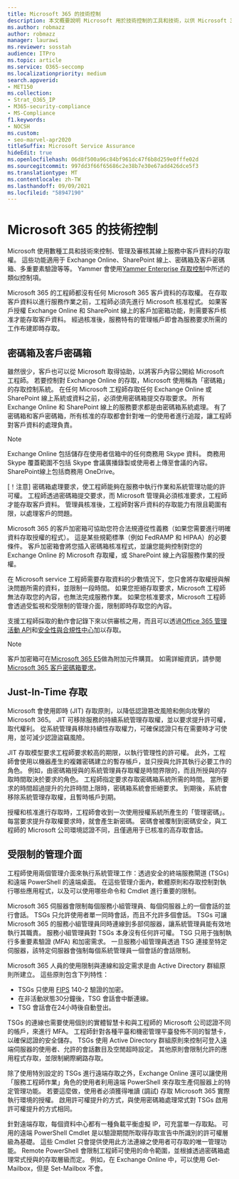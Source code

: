 ```yaml
---
title: Microsoft 365 的技術控制
description: 本文概要說明 Microsoft 用於技術控制的工具和技術，以供 Microsoft 365。
ms.author: robmazz
author: robmazz
manager: laurawi
ms.reviewer: sosstah
audience: ITPro
ms.topic: article
ms.service: O365-seccomp
ms.localizationpriority: medium
search.appverid:
- MET150
ms.collection:
- Strat_O365_IP
- M365-security-compliance
- MS-Compliance
f1.keywords:
- NOCSH
ms.custom:
- seo-marvel-apr2020
titleSuffix: Microsoft Service Assurance
hideEdit: true
ms.openlocfilehash: 06d8f500a96c84bf961dc47f6b8d259e0fffe02d
ms.sourcegitcommit: 997dd3f66f65686c2e38b7e30e67add426dce5f3
ms.translationtype: MT
ms.contentlocale: zh-TW
ms.lasthandoff: 09/09/2021
ms.locfileid: "58947190"
---
```

# <a name="technology-controls-in-microsoft-365"></a>Microsoft 365 的技術控制 

Microsoft 使用數種工具和技術來控制、管理及審核其線上服務中客戶資料的存取權。 這些功能適用于 Exchange Online、SharePoint 線上、密碼箱及客戶密碼箱、多重要素驗證等等。 Yammer 會使用[Yammer Enterprise 存取控制](assurance-yammer-enterprise-access-controls.md)中所述的類似控制項。

Microsoft 365 的工程師都沒有任何 Microsoft 365 客戶資料的存取權。 在存取客戶資料以進行服務作業之前，工程師必須先進行 Microsoft 核准程式。 如果客戶授權 Exchange Online 和 SharePoint 線上的客戶加密箱功能，則需要客戶核准才能存取客戶資料。 經過核准後，服務特有的管理帳戶即會為服務要求所需的工作布建即時存取。

## <a name="lockbox-and-customer-lockbox"></a>密碼箱及客戶密碼箱

雖然很少，客戶也可以從 Microsoft 取得協助，以將客戶內容公開給 Microsoft 工程師。 若要控制對 Exchange Online 的存取，Microsoft 使用稱為「密碼箱」的存取控制系統。 在任何 Microsoft 工程師存取任何 Exchange Online 或 SharePoint 線上系統或資料之前，必須使用密碼箱提交存取要求。 所有 Exchange Online 和 SharePoint 線上的服務要求都是由密碼箱系統處理。 有了密碼箱和客戶密碼箱，所有核准的存取都會針對唯一的使用者進行追蹤，讓工程師對客戶資料的處理負責。

> [!NOTE]
> Exchange Online 包括儲存在使用者信箱中的任何商務用 Skype 資料。 商務用 Skype 覆蓋範圍不包括 Skype 會議廣播錄製或使用者上傳至會議的內容。 SharePoint線上包括商務用 OneDrive。

[！注意] 密碼箱處理要求，使工程師能夠在服務中執行作業和系統管理功能的許可權。 工程師透過密碼箱提交要求，而 Microsoft 管理員必須核准要求，工程師才能存取客戶資料。 管理員核准後，工程師對客戶資料的存取能力有限且範圍有限，以處理客戶的問題。

Microsoft 365 的客戶加密箱可協助您符合法規遵從性義務（如果您需要進行明確資料存取授權的程式）。 這是某些規範標準（例如 FedRAMP 和 HIPAA）的必要條件。 客戶加密箱會將您插入密碼箱核准程式，並讓您能夠控制對您的 Exchange Online 的 Microsoft 存取權，或 SharePoint 線上內容服務作業的授權。

在 Microsoft service 工程師需要存取資料的少數情況下，您只會將存取權授與解決問題所需的資料，並限制一段時間。 如果您拒絕存取要求，Microsoft 工程師無法存取您的內容，也無法完成服務作業。 如果您核准要求，Microsoft 工程師會透過受監視和受限制的管理介面，限制即時存取您的內容。

支援工程師採取的動作會記錄下來以供審核之用，而且可以透過[Office 365 管理活動 API](/office/office-365-management-api/get-started-with-office-365-management-apis)和[安全性與合規性中心](https://protection.office.com/)加以存取。

>[!NOTE]
> 客戶加密箱可在[Microsoft 365 E5](https://products.office.com/business/office-365-enterprise-e5-business-software)做為附加元件購買。 如需詳細資訊，請參閱[Microsoft 365 客戶密碼箱要求](https://support.office.com/article/Office-365-Customer-Lockbox-Requests-36f9cdd1-e64c-421b-a7e4-4a54d16440a2)。

## <a name="just-in-time-access"></a>Just-In-Time 存取

Microsoft 會使用即時 (JIT) 存取原則，以降低認證篡改風險和側向攻擊的 Microsoft 365。 JIT 可移除服務的持續系統管理存取權，並以要求提升許可權，取代權利。 從系統管理員移除持續性存取權力，可確保認證只有在需要時才可使用，並可減少認證盜竊風險。

JIT 存取模型要求工程師要求較高的期限，以執行管理性的許可權。 此外，工程師會使用以機器產生的複雜密碼建立的暫存帳戶，並只授與允許其執行必要工作的角色。 例如，由密碼箱授與的系統管理員存取權是時間界限的，而且所授與的存取時間取決於要求的角色。 工程師指定要求存取密碼箱系統所需的時間。 當所要求的時間超過提升的允許時間上限時，密碼箱系統會拒絕要求。 到期後，系統會移除系統管理存取權，且暫時帳戶到期。

授權和核准進行存取時，工程師會收到一次使用授權系統所產生的「管理密碼」。 每當要求提升存取權要求時，就會產生新密碼。 密碼會被覆制到密碼安全，與工程師的 Microsoft 公司環境認證不同，且僅適用于已核准的高存取會話。

## <a name="constrained-management-interfaces"></a>受限制的管理介面

工程師使用兩個管理介面來執行系統管理工作：透過安全的終端服務閘道 (TSGs) 和遠端 PowerShell 的遠端桌面。 在這些管理介面內，軟體原則和存取控制對執行哪些應用程式，以及可以使用哪些命令和 Cmdlet 進行重要的限制。

Microsoft 365 伺服器會限制每個服務小組管理員、每個伺服器上的一個會話的並行會話。 TSGs 只允許使用者單一同時會話，而且不允許多個會話。 TSGs 可讓 Microsoft 365 的服務小組管理員同時連線到多部伺服器，讓系統管理員能有效地執行其職責。 服務小組管理員對 TSGs 本身沒有任何許可權。 TSG 只用于強制執行多重要素驗證 (MFA) 和加密需求。 一旦服務小組管理員透過 TSG 連接至特定伺服器，該特定伺服器會強制每個系統管理員一個會話的會話限制。

Microsoft 365 人員的使用限制與連線和設定需求是由 Active Directory 群組原則所建立。 這些原則包含下列特性：

- TSGs 只使用 [FIPS](https://www.microsoft.com/TrustCenter/Compliance/FIPS) 140-2 驗證的加密。
- 在非活動狀態30分鐘後，TSG 會話會中斷連線。
- TSG 會話會在24小時後自動登出。

TSGs 的連線也需要使用個別的實體智慧卡和與工程師的 Microsoft 公司認證不同的帳戶，來進行 MFA。 工程師針對各種平臺和機密管理平臺發佈不同的智慧卡，以確保認證的安全儲存。 TSGs 使用 Active Directory 群組原則來控制可登入遠端伺服器的使用者、允許的會話數目及空閒超時設定。 其他原則會限制允許的應用程式存取，並限制網際網路存取。

除了使用特別設定的 TSGs 進行遠端存取之外，Exchange Online 還可以讓使用「服務工程師作業」角色的使用者利用遠端 PowerShell 來存取生產伺服器上的特定管理功能。 若要這麼做，使用者必須獲得唯讀 (調試) 存取 Microsoft 365 實際執行環境的授權。 啟用許可權提升的方式，與使用密碼箱處理常式對 TSGs 啟用許可權提升的方式相同。

針對遠端存取，每個資料中心都有一種負載平衡虛擬 IP，可充當單一存取點。 可用的遠端 PowerShell Cmdlet 是以驗證期間所取得存取宣告中所識別的許可權層級為基礎。 這些 Cmdlet 只會提供使用此方法連線之使用者可存取的唯一管理功能。 Remote PowerShell 會限制工程師可使用的命令範圍，並根據透過密碼箱處理常式授與的存取層級而定。 例如，在 Exchange Online 中，可以使用 Get-Mailbox，但是 Set-Mailbox 不會。
